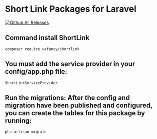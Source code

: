 # Short Link Packages for Laravel

[![Github All Releases](https://img.shields.io/github/downloads/thisvafa/shortlink_package/total.svg)]()

## Command install ShortLink
```
composer require vafancy/shortlink
```

## You must add the service provider in your config/app.php file: 
```
ShortLinkServiceProvider
```

## Run the migrations: After the config and migration have been published and configured, you can create the tables for this package by running:
```
php artisan migrate
```
